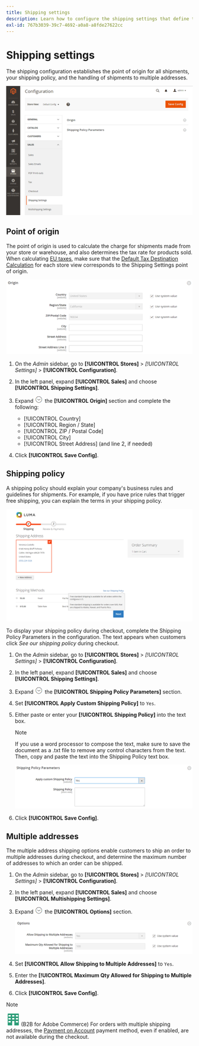 ```yaml
---
title: Shipping settings
description: Learn how to configure the shipping settings that define the point of origin and shipping policy for your store.
exl-id: 767b3039-39c7-4692-a0a8-a8fde27622cc
---
```

# Shipping settings

The shipping configuration establishes the point of origin for all shipments, your shipping policy, and the handling of shipments to multiple addresses.

![Shipping Settings](./assets/shipping-settings.png)<!-- zoom -->

## Point of origin

The point of origin is used to calculate the charge for shipments made from your store or warehouse, and also determines the tax rate for products sold. When calculating [EU taxes](international-tax-guidelines.md#eu-tax-configuration), make sure that the [Default Tax Destination Calculation](https://docs.magento.com/user-guide/configuration/sales/tax.html) for each store view corresponds to the Shipping Settings point of origin.

![Origin](../configuration-reference/sales/assets/shipping-settings-origin.png)<!-- zoom -->

1. On the _Admin_ sidebar, go to **[!UICONTROL Stores]** > _[!UICONTROL Settings]_ > **[!UICONTROL Configuration]**.

1. In the left panel, expand **[!UICONTROL Sales]** and choose **[!UICONTROL Shipping Settings]**.

1. Expand ![Expansion selector](../assets/icon-display-expand.png) the **[!UICONTROL Origin]** section and complete the following:

   - [!UICONTROL Country]
   - [!UICONTROL Region / State]
   - [!UICONTROL ZIP / Postal Code]
   - [!UICONTROL City]
   - [!UICONTROL Street Address] (and line 2, if needed)

1. Click **[!UICONTROL Save Config]**.

## Shipping policy

A shipping policy should explain your company's business rules and guidelines for shipments. For example, if you have price rules that trigger free shipping, you can explain the terms in your shipping policy.

![Shipping Policy During Checkout](./assets/storefront-checkout-shipping-policy.png)<!-- zoom -->

To display your shipping policy during checkout, complete the Shipping Policy Parameters in the configuration. The text appears when customers click _See our shipping policy_ during checkout.

1. On the _Admin_ sidebar, go to **[!UICONTROL Stores]** > _[!UICONTROL Settings]_ > **[!UICONTROL Configuration]**.

1. In the left panel, expand **[!UICONTROL Sales]** and choose **[!UICONTROL Shipping Settings]**.

1. Expand ![Expansion selector](../assets/icon-display-expand.png) the **[!UICONTROL Shipping Policy Parameters]** section.

1. Set **[!UICONTROL Apply Custom Shipping Policy]** to `Yes`.

1. Either paste or enter your **[!UICONTROL Shipping Policy]** into the text box.

   >[!NOTE]
   >
   >If you use a word processor to compose the text, make sure to save the document as a .txt file to remove any control characters from the text. Then, copy and paste the text into the Shipping Policy text box.

   ![Shipping Policy Parameters](../configuration-reference/sales/assets/shipping-settings-shipping-policy-parameters.png)<!-- zoom -->

1. Click **[!UICONTROL Save Config]**.

## Multiple addresses

The multiple address shipping options enable customers to ship an order to multiple addresses during checkout, and determine the maximum number of addresses to which an order can be shipped.

1. On the _Admin_ sidebar, go to **[!UICONTROL Stores]** > _[!UICONTROL Settings]_ > **[!UICONTROL Configuration]**.

1. In the left panel, expand **[!UICONTROL Sales]** and choose **[!UICONTROL Multishipping Settings]**.

1. Expand ![Expansion selector](../assets/icon-display-expand.png) the **[!UICONTROL Options]** section.

   ![Multiaddress Shipping Options](../configuration-reference/sales/assets/multishipping-settings-options.png)<!-- zoom -->

1. Set **[!UICONTROL Allow Shipping to Multiple Addresses]** to `Yes`.

1. Enter the **[!UICONTROL Maximum Qty Allowed for Shipping to Multiple Addresses]**.

1. Click **[!UICONTROL Save Config]**.

>[!NOTE]
>
>![B2B for Adobe Commerce](../assets/b2b.svg) (B2B for Adobe Commerce) For orders with multiple shipping addresses, the [Payment on Account](../b2b/enable-basic-features.md#configure-payment-on-account) payment method, even if enabled, are not available during the checkout.
